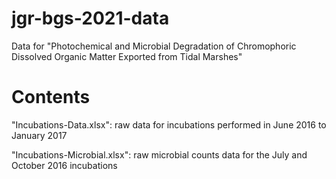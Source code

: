 # jgr-bgs-2021-data
 Data for "Photochemical and Microbial Degradation of Chromophoric Dissolved Organic Matter Exported from Tidal Marshes"

# Contents
 "Incubations-Data.xlsx": raw data for incubations performed in June 2016 to January 2017
 
 "Incubations-Microbial.xlsx": raw microbial counts data for the July and October 2016 incubations